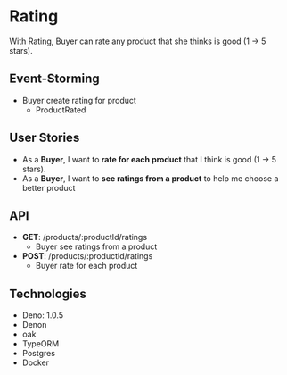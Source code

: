 # Rating

With Rating, Buyer can rate any product that she thinks is good (1 -> 5 stars).

## Event-Storming

- Buyer create rating for product
  - ProductRated

## User Stories

- As a **Buyer**, I want to **rate for each product** that I think is good (1 -> 5 stars).
- As a **Buyer**, I want to **see ratings from a product** to help me choose a better product

## API

- **GET**: /products/:productId/ratings
  - Buyer see ratings from a product
- **POST**: /products/:productId/ratings
  - Buyer rate for each product 

## Technologies

- Deno: 1.0.5
- Denon
- oak
- TypeORM
- Postgres
- Docker
